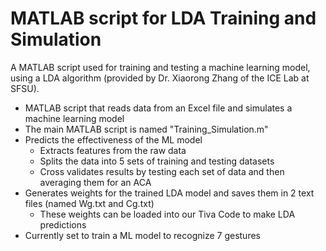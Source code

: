 # MATLAB script for LDA Training and Simulation
A MATLAB script used for training and testing a machine learning model, using a LDA algorithm (provided by Dr. Xiaorong Zhang of the ICE Lab at SFSU). 

- MATLAB script that reads data from an Excel file and simulates a machine learning model
- The main MATLAB script is named "Training_Simulation.m"
- Predicts the effectiveness of the ML model
   - Extracts features from the raw data
   - Splits the data into 5 sets of training and testing datasets
   - Cross validates results by testing each set of data and then averaging them for an ACA
- Generates weights for the trained LDA model and saves them in 2 text files (named Wg.txt and Cg.txt)
   - These weights can be loaded into our Tiva Code to make LDA predictions
- Currently set to train a ML model to recognize 7 gestures